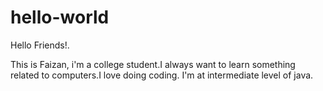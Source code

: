 # hello-world

Hello Friends!.

This is Faizan, i'm a college student.I always want to learn something related to computers.I love doing coding.
I'm at intermediate level of java.
